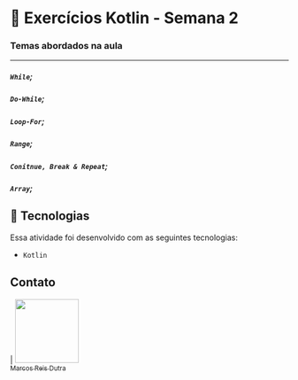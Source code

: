 # :memo: Exercícios Kotlin - Semana 2

### Temas abordados na aula
<hr>

##### ``While``;
##### ``Do-While``;
##### ``Loop-For``;
##### ``Range``;
##### ``Conitnue, Break & Repeat``;
##### ``Array``;


## 🚀 Tecnologias

Essa atividade foi desenvolvido com as seguintes tecnologias:

- ``Kotlin``

## Contato

| [<img src="https://avatars.githubusercontent.com/u/112917982?v=4" width=115><br><sub>Marcos Reis Dutra</sub>](https://github.com/Marqueba)